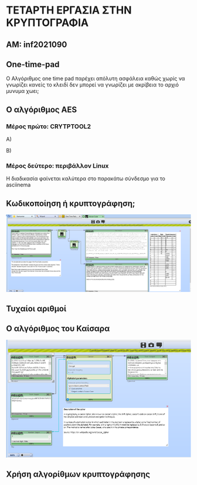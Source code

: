 # ΤΕΤΑΡΤΗ ΕΡΓΑΣΙΑ ΣΤΗΝ ΚΡΥΠΤΟΓΡΑΦΙΑ 

## ΑΜ: inf2021090

## One-time-pad

Ο Αλγόριθμος one time pad παρέχει απόλυτη ασφάλεια καθώς χωρίς να γνωρίζει κανείς το κλειδί δεν μπορεί να γνωρίζει με ακρίβεια το αρχιό μυνυμα
χωει;

## Ο αλγόριθμος AES
### Μέρος πρώτο: CRYTPTOOL2
A)

B)
### Μέρος δεύτερο: περιβάλλον Linux 
Η διαδικασία φαίνεται καλύτερα στο παρακάτω σύνδεσμο για το asciinema

## Κωδικοποίηση ή κρυπτογράφηση;
![morse code](https://github.com/inf2021090/kafter-g/blob/main/crypto/images/morse.png)
## Τυχαίοι αριθμοί

## Ο αλγόριθμος του Καίσαρα

![caeser](https://github.com/inf2021090/kafter-g/blob/main/crypto/images/caeser7.png)

## Χρήση αλγορίθμων κρυπτογράφησης
